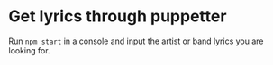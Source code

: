 # Get lyrics through puppetter

Run `npm start` in a console and input the artist or band lyrics you are looking for.